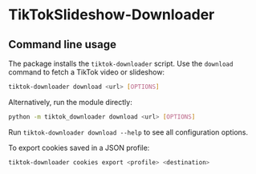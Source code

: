 # TikTokSlideshow-Downloader

## Command line usage

The package installs the ``tiktok-downloader`` script. Use the ``download``
command to fetch a TikTok video or slideshow:

```bash
tiktok-downloader download <url> [OPTIONS]
```

Alternatively, run the module directly:

```bash
python -m tiktok_downloader download <url> [OPTIONS]
```

Run ``tiktok-downloader download --help`` to see all configuration options.

To export cookies saved in a JSON profile:

```bash
tiktok-downloader cookies export <profile> <destination>
```
